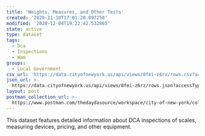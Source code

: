 ```yaml
---
title: 'Weights, Measures, and Other Tests'
created: '2020-11-10T17:01:20.097258'
modified: '2020-12-04T19:22:42.532865'
state: active
type: dataset
tags:
  - Dca
  - Inspections
  - Wam
groups:
  - Local Government
csv_url: 'https://data.cityofnewyork.us/api/views/8fei-z6rz/rows.csv?accessType=DOWNLOAD'
json_url: >-
  https://data.cityofnewyork.us/api/views/8fei-z6rz/rows.json?accessType=DOWNLOAD
layout: post
postman_collection_url: >-
  https://www.postman.com/thedaydasource/workspace/city-of-new-york/collection/15909983-a4340ab8-99d0-4bb3-b691-e5c1cf537a93
---
```

This dataset features detailed information about DCA inspections of scales, measuring devices, pricing, and other equipment.
